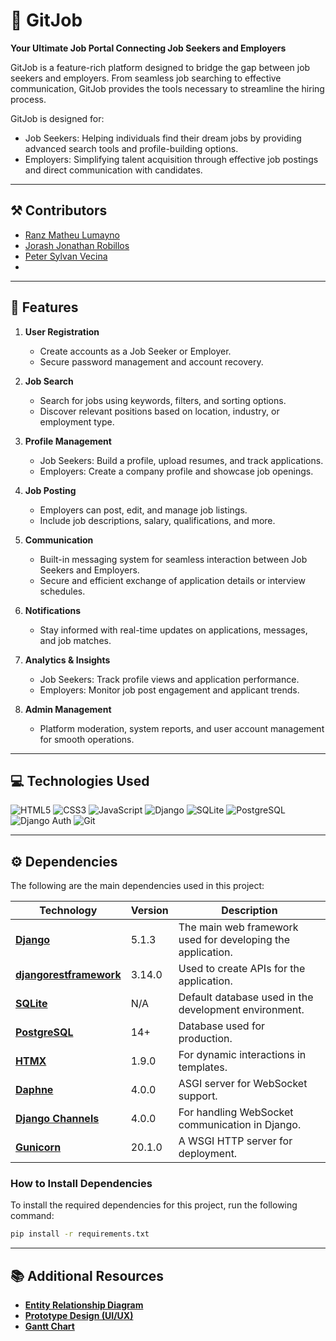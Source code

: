 # 🚀 GitJob
**Your Ultimate Job Portal Connecting Job Seekers and Employers**

GitJob is a feature-rich platform designed to bridge the gap between job seekers and employers. From seamless job searching to effective communication, GitJob provides the tools necessary to streamline the hiring process.

GitJob is designed for:

- Job Seekers: Helping individuals find their dream jobs by providing advanced search tools and profile-building options.
- Employers: Simplifying talent acquisition through effective job postings and direct communication with candidates.
  
---

## ⚒️ Contributors

- [Ranz Matheu Lumayno](https://github.com/eggstink)
- [Jorash Jonathan Robillos](https://github.com/Syjhert)
- [Peter Sylvan Vecina](https://github.com/peterdev123)
- 
---

## 🌟 **Features**

1. **User Registration**  
   - Create accounts as a Job Seeker or Employer.  
   - Secure password management and account recovery.

2. **Job Search**  
   - Search for jobs using keywords, filters, and sorting options.  
   - Discover relevant positions based on location, industry, or employment type.

3. **Profile Management**  
   - Job Seekers: Build a profile, upload resumes, and track applications.  
   - Employers: Create a company profile and showcase job openings.

4. **Job Posting**  
   - Employers can post, edit, and manage job listings.  
   - Include job descriptions, salary, qualifications, and more.

5. **Communication**  
   - Built-in messaging system for seamless interaction between Job Seekers and Employers.  
   - Secure and efficient exchange of application details or interview schedules.

6. **Notifications**  
   - Stay informed with real-time updates on applications, messages, and job matches.  

7. **Analytics & Insights**  
   - Job Seekers: Track profile views and application performance.  
   - Employers: Monitor job post engagement and applicant trends.

8. **Admin Management**  
   - Platform moderation, system reports, and user account management for smooth operations.

---

## 💻 **Technologies Used**

![HTML5](https://img.shields.io/badge/HTML5-E34F26?style=for-the-badge&logo=html5&logoColor=white)
![CSS3](https://img.shields.io/badge/CSS3-1572B6?style=for-the-badge&logo=css3&logoColor=white)
![JavaScript](https://img.shields.io/badge/JavaScript-F7DF1E?style=for-the-badge&logo=javascript&logoColor=black)
![Django](https://img.shields.io/badge/Django-092E20?style=for-the-badge&logo=django&logoColor=white)
![SQLite](https://img.shields.io/badge/SQLite-003B57?style=for-the-badge&logo=sqlite&logoColor=white)
![PostgreSQL](https://img.shields.io/badge/PostgreSQL-336791?style=for-the-badge&logo=postgresql&logoColor=white)
![Django Auth](https://img.shields.io/badge/Django%20Auth-6A0DAD?style=for-the-badge&logo=django&logoColor=white)
![Git](https://img.shields.io/badge/Git-F34F29?style=for-the-badge&logo=git&logoColor=white)

---

## ⚙️ Dependencies

The following are the main dependencies used in this project:

| **Technology**              | **Version**  | **Description**                                    |
|------------------------------|--------------|----------------------------------------------------|
| **[Django](https://www.djangoproject.com/)** | 5.1.3        | The main web framework used for developing the application. |
| **[djangorestframework](https://www.django-rest-framework.org/)** | 3.14.0       | Used to create APIs for the application.          |
| **[SQLite](https://www.sqlite.org/)**        | N/A          | Default database used in the development environment. |
| **[PostgreSQL](https://www.postgresql.org/)**| 14+          | Database used for production.                     |
| **[HTMX](https://htmx.org/)**               | 1.9.0        | For dynamic interactions in templates.            |
| **[Daphne](https://github.com/django/daphne)** | 4.0.0       | ASGI server for WebSocket support.                |
| **[Django Channels](https://channels.readthedocs.io/)** | 4.0.0       | For handling WebSocket communication in Django.   |
| **[Gunicorn](https://gunicorn.org/)**       | 20.1.0       | A WSGI HTTP server for deployment.                |


### How to Install Dependencies

To install the required dependencies for this project, run the following command:

```bash
pip install -r requirements.txt
```

---

## 📚 Additional Resources  

- [**Entity Relationship Diagram**](https://lucid.app/lucidchart/6c527eae-3cc6-407e-8ef6-0ecba46eb37c/edit?viewport_loc=-1882%2C-1298%2C3840%2C1671%2C0_0&invitationId=inv_894d479b-e733-49bf-8c37-298976aa3fb8)
- [**Prototype Design (UI/UX)**](https://www.figma.com/design/zC0gbD7fisGipgOS7K6W2g/GitJob?node-id=0-1&node-type=canvas&t=40YWGSSwfbB7TT9I-0)
- [**Gantt Chart**](https://cebuinstituteoftechnology-my.sharepoint.com/:x:/g/personal/petersylvan_vecina_cit_edu/EcUw6xP8iK1Lvx9Bf4JHa9YBhHT8QiszbE-izXa9qI0MFQ?e=Ybr9rf)
